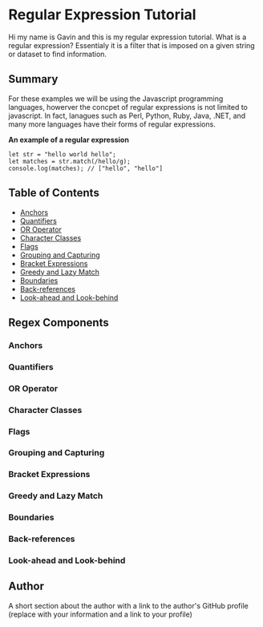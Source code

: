 # Regular Expression Tutorial

Hi my name is Gavin and this is my regular expression tutorial. What is a regular expression? Essentialy it is a filter that is imposed on a given string or dataset to find information. 

## Summary

For these examples we will be using the Javascript programming languages, howerver the concpet of regular expressions is not limited to javascript. In fact, lanagues such as Perl, Python, Ruby, Java, .NET, and many more languages have their forms of regular expressions. 

**An example of a regular expression**
```
let str = "hello world hello";
let matches = str.match(/hello/g);
console.log(matches); // ["hello", "hello"]
```


## Table of Contents

- [Anchors](#anchors)
- [Quantifiers](#quantifiers)
- [OR Operator](#or-operator)
- [Character Classes](#character-classes)
- [Flags](#flags)
- [Grouping and Capturing](#grouping-and-capturing)
- [Bracket Expressions](#bracket-expressions)
- [Greedy and Lazy Match](#greedy-and-lazy-match)
- [Boundaries](#boundaries)
- [Back-references](#back-references)
- [Look-ahead and Look-behind](#look-ahead-and-look-behind)

## Regex Components

### Anchors

### Quantifiers

### OR Operator

### Character Classes

### Flags

### Grouping and Capturing

### Bracket Expressions

### Greedy and Lazy Match

### Boundaries

### Back-references

### Look-ahead and Look-behind

## Author

A short section about the author with a link to the author's GitHub profile (replace with your information and a link to your profile)
